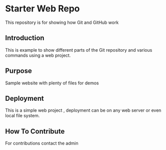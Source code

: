 # Starter Web Repo

This repository is for showing how Git and GitHub work

## Introduction
This is example to show different parts of the Git repository and various commands using a web project.

## Purpose

Sample website with plenty of files for demos

## Deployment
This is a simple web project , deployment can be on any web server or even local file system.

## How To Contribute

For contributions contact the admin